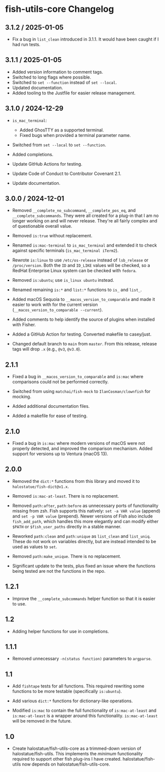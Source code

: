# fish-utils-core Changelog

## 3.1.2 / 2025-01-05

- Fix a bug in `list_clean` introduced in 3.1.1. It would have been caught if I
  had run tests.

## 3.1.1 / 2025-01-05

- Added version information to comment tags.
- Switched to long flags where possible.
- Switched to `set --function` instead of `set --local`.
- Updated documentation.
- Added tooling to the Justfile for easier release management.

## 3.1.0 / 2024-12-29

- `is_mac_terminal`:

  - Added GhosTTY as a supported terminal.
  - Fixed bugs when provided a terminal parameter name.

- Switched from `set --local` to `set --function`.

- Added completions.

- Update GitHub Actions for testing.

- Update Code of Conduct to Contributor Covenant 2.1.

- Update documentation.

## 3.0.0 / 2024-12-01

- Removed `__complete_no_subcommand`, `__complete_pos_eq`, and
  `__complete_subcommands`. They were all created for a plug-in that I am no
  longer working on and will never release. They're all fairly complex and of
  questionable overall value.

- Removed `is:true` without replacement.

- Renamed `is:mac-terminal` to `is_mac_terminal` and extended it to check
  against specific terminals (`is_mac_terminal iTerm2`).

- Rewrote `is:linux` to use `/etc/os-release` instead of `lsb_release` or
  `/proc/version`. Both the `ID` and `ID_LIKE` values will be checked, so a
  RedHat Enterprise Linux system can be checked with `fedora`.

- Removed `is:ubuntu`; use `is_linux ubuntu` instead.

- Renamed remaining `is:*` and `list:*` functions to `is_` and `list_`.

- Added macOS Sequoia to `__macos_version_to_comparable` and made it easier to
  work with for the current version (`__macos_version_to_comparable --current`).

- Added comments to help identify the source of plugins when installed with
  Fisher.

- Added a GitHub Action for testing. Converted makefile to casey/just.

- Changed default branch to `main` from `master`. From this release, release
  tags will drop `.x` (e.g., `@v3`, `@v3.0`).

## 2.1.1

- Fixed a bug in `__macos_version_to_comparable` and `is:mac` where comparisons
  could not be performed correctly.

- Switched from using `matchai/fish-mock` to `IlanCosman/clownfish` for mocking.

- Added additional documentation files.

- Added a makefile for ease of testing.

## 2.1.0

- Fixed a bug in `is:mac` where modern versions of macOS were not properly
  detected, and improved the comparison mechanism. Added support for versions up
  to Ventura (macOS 13).

## 2.0.0

- Removed the `dict:*` functions from this library and moved it to
  `halostatue/fish-dict@v1.x`.

- Removed `is:mac-at-least`. There is no replacement.

- Removed `path:after`, `path:before` as unnecessary ports of functionality
  missing from zsh. Fish supports this natively: `set -a VAR value` (append) and
  `set -p VAR value` (prepend). Newer versions of Fish also include
  `fish_add_path`, which handles this more elegantly and can modify either
  `$PATH` or `$fish_user_paths` directly in a stable manner.

- Reworked `path:clean` and `path:unique` as `list_clean` and `list_uniq`. These
  do not work on variables directly, but are instead intended to be used as
  values to `set`.

- Removed `path:make_unique`. There is no replacement.

- Significant update to the tests, plus fixed an issue where the functions being
  tested are not the functions in the repo.

## 1.2.1

- Improve the `__complete_subcommands` helper function so that it is easier to
  use.

## 1.2

- Adding helper functions for use in completions.

## 1.1.1

- Removed unnecessary `-n(status function)` parameters to `argparse`.

## 1.1

- Add `fishtape` tests for all functions. This required rewriting some functions
  to be more testable (specifically `is:ubuntu`).

- Add various `dict:*` functions for dictionary-like operations.

- Modified `is:mac` to contain the full functionality of `is:mac-at-least` and
  `is:mac-at-least` is a wrapper around this functionality. `is:mac-at-least`
  will be removed in the future.

## 1.0

- Create halostatue/fish-utils-core as a trimmed-down version of
  halostatue/fish-utils. This implements the _minimum_ functionality required to
  support other fish plug-ins I have created. halostatue/fish-utils now depends
  on halostatue/fish-utils-core.
